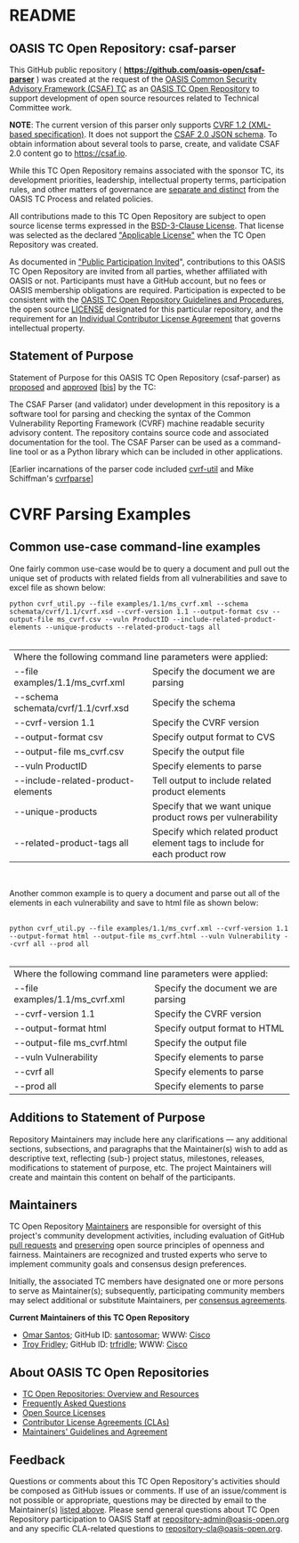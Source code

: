 <div>
<h1>README</h1>

<div>
<h2><a id="readme-general">OASIS TC Open Repository: csaf-parser</a></h2>

<p>This GitHub public repository ( <b><a href="https://github.com/oasis-open/csaf-parser">https://github.com/oasis-open/csaf-parser</a></b> ) was created at the request of the <a href="https://www.oasis-open.org/committees/csaf/">OASIS Common Security Advisory Framework (CSAF) TC</a> as an <a href="https://www.oasis-open.org/resources/open-repositories/">OASIS TC Open Repository</a> to support development of open source resources related to Technical Committee work.</p>

**NOTE**: The current version of this parser only supports [CVRF 1.2 (XML-based specification)](http://docs.oasis-open.org/csaf/csaf-cvrf/v1.2/cs01/csaf-cvrf-v1.2-cs01.html). It does not support the [CSAF 2.0 JSON schema](https://github.com/oasis-tcs/csaf/blob/master/csaf_2.0/json_schema/csaf_json_schema.json). To obtain information about several tools to parse, create, and validate CSAF 2.0 content go to https://csaf.io.

<p>While this TC Open Repository remains associated with the sponsor TC, its development priorities, leadership, intellectual property terms, participation rules, and other matters of governance are <a href="https://github.com/oasis-open/csaf-parser/blob/master/CONTRIBUTING.md#governance-distinct-from-oasis-tc-process">separate and distinct</a> from the OASIS TC Process and related policies.</p>

<p>All contributions made to this TC Open Repository are subject to open source license terms expressed in the <a href="https://www.oasis-open.org/sites/www.oasis-open.org/files/BSD-3-Clause.txt">BSD-3-Clause License</a>.  That license was selected as the declared <a href="https://www.oasis-open.org/resources/open-repositories/licenses">"Applicable License"</a> when the TC Open Repository was created.</p>

<p>As documented in <a href="https://github.com/oasis-open/csaf-parser/blob/master/CONTRIBUTING.md#public-participation-invited">"Public Participation Invited</a>", contributions to this OASIS TC Open Repository are invited from all parties, whether affiliated with OASIS or not.  Participants must have a GitHub account, but no fees or OASIS membership obligations are required.  Participation is expected to be consistent with the <a href="https://www.oasis-open.org/policies-guidelines/open-repositories">OASIS TC Open Repository Guidelines and Procedures</a>, the open source <a href="https://github.com/oasis-open/csaf-parser/blob/master/LICENSE">LICENSE</a> designated for this particular repository, and the requirement for an <a href="https://www.oasis-open.org/resources/open-repositories/cla/individual-cla">Individual Contributor License Agreement</a> that governs intellectual property.</p>

</div>

<div>
<h2><a id="purposeStatement">Statement of Purpose</a></h2>

<p>Statement of Purpose for this OASIS TC Open Repository (csaf-parser) as <a href="https://lists.oasis-open.org/archives/csaf/201711/msg00018.html">proposed</a> and <a href="https://www.oasis-open.org/committees/download.php/62129/csaf-minutes-20171129-meeting-12.html">approved</a> [<a href="https://issues.oasis-open.org/browse/TCADMIN-2812">bis</a>] by the TC:</p>

<p>The CSAF Parser (and validator) under development in this repository is a software tool for parsing and checking the syntax of the Common Vulnerability Reporting Framework (CVRF) machine readable security advisory content. The repository contains source code and associated documentation for the tool. The CSAF Parser can be used as a command-line tool or as a Python library which can be included in other applications.</p>

<p>[Earlier incarnations of the parser code included <a href="https://github.com/CiscoPSIRT/cvrf-util">cvrf-util</a> and Mike Schiffman's <a href="https://github.com/mschiffm/cvrfparse">cvrfparse</a>]</p>

<!--
https://www.cisco.com/c/en/us/about/security-center/missing-manual-cvrf-1-1.html
https://pypi.python.org/pypi/stix2-elevator/
https://pypi.python.org/pypi/medallion/
https://pypi.python.org/pypi/stix2/
https://pypi.python.org/pypi/taxii2-client/0.2.0
-->

</div>

<div>
<h1>CVRF Parsing Examples</h1>
<h2>Common use-case command-line examples</h2>
<p>One fairly common use-case would be to query a document and pull out the unique set of products with related fields from all vulnerabilities and save to excel file as shown below:

`python cvrf_util.py --file examples/1.1/ms_cvrf.xml --schema schemata/cvrf/1.1/cvrf.xsd --cvrf-version 1.1 --output-format csv --output-file ms_cvrf.csv --vuln ProductID --include-related-product-elements --unique-products --related-product-tags all`
<br><br>

<table>
<tr><td colspan=2>Where the following command line parameters were applied:</td></tr>
<tr><td>--file examples/1.1/ms_cvrf.xml</td><td>Specify the document we are parsing</td></tr>
<tr><td>--schema schemata/cvrf/1.1/cvrf.xsd</td><td>Specify the schema</td></tr>
<tr><td>--cvrf-version 1.1</td><td>Specify the CVRF version</td></tr>
<tr><td>--output-format csv</td><td>Specify output format to CVS</td></tr>
<tr><td>--output-file ms_cvrf.csv</td><td>Specify the output file</td></tr>
<tr><td>--vuln ProductID</td><td>Specify elements to parse</td></tr>
<tr><td>--include-related-product-elements</td><td>Tell output to include related product elements</td></tr>
<tr><td>--unique-products</td><td>Specify that we want unique product rows per vulnerability</td></tr>
<tr><td>--related-product-tags all</td><td>Specify which related product element tags to include for each product row</td></tr>
</table>
</p>

<br>
<p>Another common example is to query a document and parse out all of the elements in each vulnerability and save to html file as shown below:</span>
<br><br>

`python cvrf_util.py --file examples/1.1/ms_cvrf.xml --cvrf-version 1.1 --output-format html --output-file ms_cvrf.html --vuln Vulnerability --cvrf all --prod all`
<br><br>

<table>
<tr><td colspan=2>Where the following command line parameters were applied:</td></tr>
<tr><td>--file examples/1.1/ms_cvrf.xml</td><td>Specify the document we are parsing</td></tr>
<tr><td>--cvrf-version 1.1</td><td>Specify the CVRF version</td></tr>
<tr><td>--output-format html</td><td>Specify output format to HTML</td></tr>
<tr><td>--output-file ms_cvrf.html</td><td>Specify the output file</td></tr>
<tr><td>--vuln Vulnerability</td><td>Specify elements to parse</td></tr>
<tr><td>--cvrf all</td><td>Specify elements to parse</td></tr>
<tr><td>--prod all</td><td>Specify elements to parse</td></tr>
</table>


</div>

<div><h2><a id="purposeClarifications">Additions to Statement of Purpose</a></h2>

<p>Repository Maintainers may include here any clarifications &mdash; any additional sections, subsections, and paragraphs that the Maintainer(s) wish to add as descriptive text, reflecting (sub-) project status, milestones, releases, modifications to statement of purpose, etc.  The project Maintainers will create and maintain this content on behalf of the participants.</p>
</div>

<div>
<h2><a id="maintainers">Maintainers</a></h2>

<p>TC Open Repository <a href="https://www.oasis-open.org/resources/open-repositories/maintainers-guide">Maintainers</a> are responsible for oversight of this project's community development activities, including evaluation of GitHub <a href="https://github.com/oasis-open/csaf-parser/blob/master/CONTRIBUTING.md#fork-and-pull-collaboration-model">pull requests</a> and <a href="https://www.oasis-open.org/policies-guidelines/open-repositories#repositoryManagement">preserving</a> open source principles of openness and fairness. Maintainers are recognized and trusted experts who serve to implement community goals and consensus design preferences.</p>

<p>Initially, the associated TC members have designated one or more persons to serve as Maintainer(s); subsequently, participating community members may select additional or substitute Maintainers, per <a href="https://www.oasis-open.org/resources/open-repositories/maintainers-guide#additionalMaintainers">consensus agreements</a>.</p>

<p><b><a id="currentMaintainers">Current Maintainers of this TC Open Repository</a></b></p>

<ul>
<li><a href="mailto:os@cisco.com">Omar Santos</a>; GitHub ID: <a href="https://github.com/santosomar">santosomar</a>; WWW: <a href="http://www.cisco.com/">Cisco</a></li>

<li><a href="mailto:trfridle@cisco.com">Troy Fridley</a>; GitHub ID: <a href="https://github.com/trfridle">trfridle</a>; WWW: <a href="http://www.cisco.com/">Cisco</a></li>

</ul>

</div>

<div><h2><a id="aboutOpenRepos">About OASIS TC Open Repositories</a></h2>

<p><ul>
<li><a href="https://www.oasis-open.org/resources/open-repositories/">TC Open Repositories: Overview and Resources</a></li>
<li><a href="https://www.oasis-open.org/resources/open-repositories/faq">Frequently Asked Questions</a></li>
<li><a href="https://www.oasis-open.org/resources/open-repositories/licenses">Open Source Licenses</a></li>
<li><a href="https://www.oasis-open.org/resources/open-repositories/cla">Contributor License Agreements (CLAs)</a></li>
<li><a href="https://www.oasis-open.org/resources/open-repositories/maintainers-guide">Maintainers' Guidelines and Agreement</a></li>
</ul></p>

</div>

<div><h2><a id="feedback">Feedback</a></h2>

<p>Questions or comments about this TC Open Repository's activities should be composed as GitHub issues or comments. If use of an issue/comment is not possible or appropriate, questions may be directed by email to the Maintainer(s) <a href="#currentMaintainers">listed above</a>.  Please send general questions about TC Open Repository participation to OASIS Staff at <a href="mailto:repository-admin@oasis-open.org">repository-admin@oasis-open.org</a> and any specific CLA-related questions to <a href="mailto:repository-cla@oasis-open.org">repository-cla@oasis-open.org</a>.</p>

</div></div>
